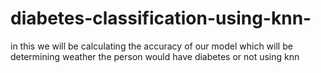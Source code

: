 # diabetes-classification-using-knn-
in this we will be calculating the accuracy of our model which will be determining weather the person would have diabetes or not using knn
